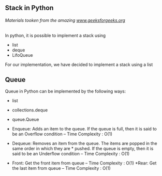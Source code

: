 ## Stack in Python
###### Materials tooken from the amazing www.geeksforgeeks.org

In python, it is possible to implement a stack using 
* list
* deque
* LifoQueue

For our implementation, we have decided to implement a stack using a list

## Queue

Queue in Python can be implemented by the following ways:

* list
* collections.deque
* queue.Queue

* Enqueue: Adds an item to the queue. If the queue is full, then it is said to be an Overflow condition – Time Complexity : O(1)
* Dequeue: Removes an item from the queue. The items are popped in the same order in which they are * pushed. If the queue is empty, then it is said to be an Underflow condition – Time Complexity : O(1)
* Front: Get the front item from queue – Time Complexity : O(1)
*Rear: Get the last item from queue – Time Complexity : O(1)

